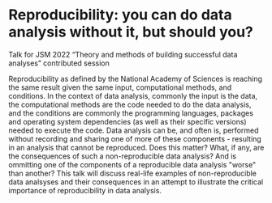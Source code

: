 # Reproducibility: you can do data analysis without it, but should you?
Talk for JSM 2022  “Theory and methods of building successful data analyses” contributed session 

Reproducibility as defined by the National Academy of Sciences is reaching the same result given the same input, 
computational methods, and conditions. 
In the context of data analysis, commonly the input is the data, 
the computational methods are the code needed to do the data analysis,
and the conditions are commonly the programming languages, 
packages and operating system dependencies (as well as their specific versions)
needed to execute the code.
Data analysis can be, and often is, performed without recording and sharing one of more of these components -
resulting in an analysis that cannot be reproduced. 
Does this matter? What, if any, are the consequences of such a non-reproducible data analysis? 
And is ommitting one of the components of a reproducible data analysis "worse" than another?
This talk will discuss real-life examples of non-reproducible data analsyses and their consequences
in an attempt to illustrate the critical importance of reproducibility in data analysis.
